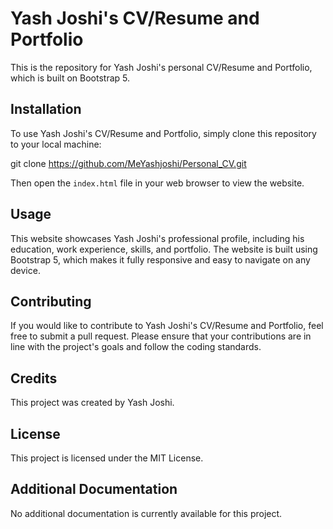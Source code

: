 # Yash Joshi's CV/Resume and Portfolio

This is the repository for Yash Joshi's personal CV/Resume and Portfolio, which is built on Bootstrap 5.

## Installation

To use Yash Joshi's CV/Resume and Portfolio, simply clone this repository to your local machine:

git clone https://github.com/MeYashjoshi/Personal_CV.git


Then open the `index.html` file in your web browser to view the website.

## Usage

This website showcases Yash Joshi's professional profile, including his education, work experience, skills, and portfolio. The website is built using Bootstrap 5, which makes it fully responsive and easy to navigate on any device.

## Contributing

If you would like to contribute to Yash Joshi's CV/Resume and Portfolio, feel free to submit a pull request. Please ensure that your contributions are in line with the project's goals and follow the coding standards.

## Credits

This project was created by Yash Joshi.

## License

This project is licensed under the MIT License.

## Additional Documentation

No additional documentation is currently available for this project.
